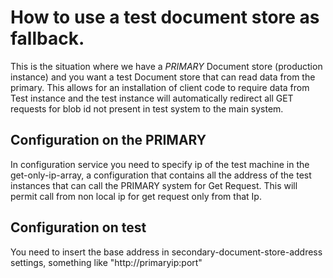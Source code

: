 # How to use a test document store as fallback.

This is the situation where we have a *PRIMARY* Document store (production instance) and you want a test Document store that can read data from the primary. This allows for an installation of client code to require data from Test instance and the test instance will automatically redirect all GET requests for blob id not present in test system to the main system. 

## Configuration on the PRIMARY 

In configuration service you need to specify ip of the test machine in the get-only-ip-array, a configuration that contains all the address of the test instances that can call the PRIMARY system for Get Request. This will permit call from non local ip for get request only from that Ip.

## Configuration on test 

You need to insert the base address in secondary-document-store-address settings, something like "http://primaryip:port"